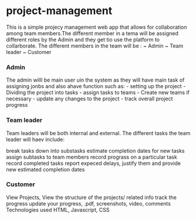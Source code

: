 # project-management
This is a simple projecy management web app that allows for collaboration among team members.The different member in a tema will be assigned different roles by the Admin and they get tio use the platform to collarborate. The different members in the team will be : ~ Admin ~ Team leader ~ Customer

### Admin
The admin willl be main user uin the system as they will have main task of assigning jonbs and also ahave function such as: - setting up the project - Dividing the project into tasks - assign tasks to teams - Create new teams if necessary - update any changes to the project - track overall project progress

### Team leader

Team leaders will be both internal and external. The different tasks the team leader will haev include:

break tasks down into substasks
estimate completion dates for new tasks
assign subtasks to team members
record prograss on a particular task
record completed tasks
report expeced delays, justify them and provide new estimated completion dates

### Customer
View Projects,
View the structure of the projects/ related info
track the progress
update your progress, .pdf, screenshots, video, comments
Technologies used
HTML, Javascript, CSS